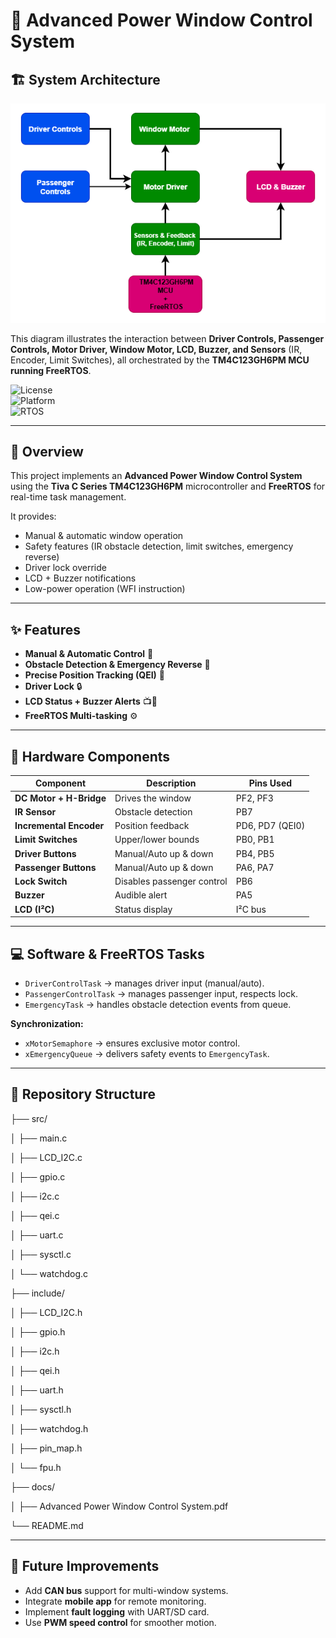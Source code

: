 # 🚗 Advanced Power Window Control System  

## 🏗️ System Architecture  

<p align="center">
  <img src="docs/Screenshot 2025-09-29 172308.png" alt="System Architecture" width="700"/>
</p>

This diagram illustrates the interaction between **Driver Controls, Passenger Controls, Motor Driver, Window Motor, LCD, Buzzer, and Sensors** (IR, Encoder, Limit Switches), all orchestrated by the **TM4C123GH6PM MCU running FreeRTOS**.

![License](https://img.shields.io/badge/License-MIT-blue.svg)  
![Platform](https://img.shields.io/badge/Platform-TM4C123GH6PM-green.svg)  
![RTOS](https://img.shields.io/badge/RTOS-FreeRTOS-orange.svg)  

---

## 📖 Overview  
This project implements an **Advanced Power Window Control System** using the **Tiva C Series TM4C123GH6PM** microcontroller and **FreeRTOS** for real-time task management.  

It provides:  
- Manual & automatic window operation  
- Safety features (IR obstacle detection, limit switches, emergency reverse)  
- Driver lock override  
- LCD + Buzzer notifications  
- Low-power operation (WFI instruction)  

---

## ✨ Features  

- **Manual & Automatic Control** 🚦  
- **Obstacle Detection & Emergency Reverse** 🛑  
- **Precise Position Tracking (QEI)** 📏  
- **Driver Lock** 🔒  
- **LCD Status + Buzzer Alerts** 📺🔔  
- **FreeRTOS Multi-tasking** ⚙️  

---  

## 🔧 Hardware Components  
  
| Component                | Description                           | Pins Used         |
|---------------------------|---------------------------------------|------------------|
| **DC Motor + H-Bridge**  | Drives the window                     | PF2, PF3         |
| **IR Sensor**            | Obstacle detection                    | PB7              |
| **Incremental Encoder**  | Position feedback                     | PD6, PD7 (QEI0)  |
| **Limit Switches**       | Upper/lower bounds                    | PB0, PB1         |
| **Driver Buttons**       | Manual/Auto up & down                 | PB4, PB5         |
| **Passenger Buttons**    | Manual/Auto up & down                 | PA6, PA7         |
| **Lock Switch**          | Disables passenger control            | PB6              |
| **Buzzer**               | Audible alert                         | PA5              |
| **LCD (I²C)**            | Status display                        | I²C bus          |

---

## 💻 Software & FreeRTOS Tasks  

- `DriverControlTask` → manages driver input (manual/auto).  
- `PassengerControlTask` → manages passenger input, respects lock.  
- `EmergencyTask` → handles obstacle detection events from queue.  

**Synchronization:**  
- `xMotorSemaphore` → ensures exclusive motor control.  
- `xEmergencyQueue` → delivers safety events to `EmergencyTask`.  

---

## 📂 Repository Structure  

├── src/

│ ├── main.c

│ ├── LCD_I2C.c

│ ├── gpio.c

│ ├── i2c.c

│ ├── qei.c

│ ├── uart.c

│ ├── sysctl.c

│ └── watchdog.c


├── include/

│ ├── LCD_I2C.h

│ ├── gpio.h

│ ├── i2c.h

│ ├── qei.h

│ ├── uart.h

│ ├── sysctl.h

│ ├── watchdog.h

│ ├── pin_map.h

│ └── fpu.h


├── docs/

│ ├── Advanced Power Window Control System.pdf



└── README.md


---

## 🔮 Future Improvements  

- Add **CAN bus** support for multi-window systems.  
- Integrate **mobile app** for remote monitoring.  
- Implement **fault logging** with UART/SD card.  
- Use **PWM speed control** for smoother motion.  
